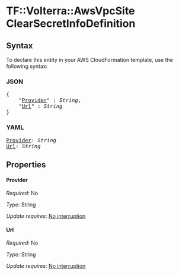 # TF::Volterra::AwsVpcSite ClearSecretInfoDefinition

## Syntax

To declare this entity in your AWS CloudFormation template, use the following syntax:

### JSON

<pre>
{
    "<a href="#provider" title="Provider">Provider</a>" : <i>String</i>,
    "<a href="#url" title="Url">Url</a>" : <i>String</i>
}
</pre>

### YAML

<pre>
<a href="#provider" title="Provider">Provider</a>: <i>String</i>
<a href="#url" title="Url">Url</a>: <i>String</i>
</pre>

## Properties

#### Provider

_Required_: No

_Type_: String

_Update requires_: [No interruption](https://docs.aws.amazon.com/AWSCloudFormation/latest/UserGuide/using-cfn-updating-stacks-update-behaviors.html#update-no-interrupt)

#### Url

_Required_: No

_Type_: String

_Update requires_: [No interruption](https://docs.aws.amazon.com/AWSCloudFormation/latest/UserGuide/using-cfn-updating-stacks-update-behaviors.html#update-no-interrupt)


